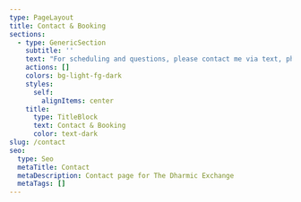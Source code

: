 ```yaml
---
type: PageLayout
title: Contact & Booking
sections:
  - type: GenericSection
    subtitle: ''
    text: "For scheduling and questions, please contact me via text, phone call or email.\_\n\nPhone: (213) 464-2920\n\nEmail: <thedharmicexchange@gmail.com>\n\nI look foward to hearing from you,\_\n\nBen\n"
    actions: []
    colors: bg-light-fg-dark
    styles:
      self:
        alignItems: center
    title:
      type: TitleBlock
      text: Contact & Booking
      color: text-dark
slug: /contact
seo:
  type: Seo
  metaTitle: Contact
  metaDescription: Contact page for The Dharmic Exchange
  metaTags: []
---
```

